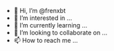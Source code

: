 - 👋 Hi, I’m @frenxbt
- 👀 I’m interested in ...
- 🌱 I’m currently learning ...
- 💞️ I’m looking to collaborate on ...
- 📫 How to reach me ...

<!---
frenxbt/frenxbt is a ✨ special ✨ repository because its `README.md` (this file) appears on your GitHub profile.
You can click the Preview link to take a look at your changes.
--->
